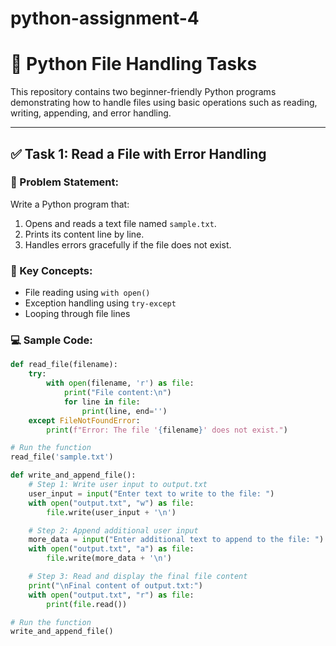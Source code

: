 # python-assignment-4
# 📘 Python File Handling Tasks

This repository contains two beginner-friendly Python programs demonstrating how to handle files using basic operations such as reading, writing, appending, and error handling.

---

## ✅ Task 1: Read a File with Error Handling

### 📝 Problem Statement:
Write a Python program that:
1. Opens and reads a text file named `sample.txt`.
2. Prints its content line by line.
3. Handles errors gracefully if the file does not exist.

### 🧠 Key Concepts:
- File reading using `with open()`
- Exception handling using `try-except`
- Looping through file lines

### 💻 Sample Code:
```python
def read_file(filename):
    try:
        with open(filename, 'r') as file:
            print("File content:\n")
            for line in file:
                print(line, end='')
    except FileNotFoundError:
        print(f"Error: The file '{filename}' does not exist.")

# Run the function
read_file('sample.txt')

def write_and_append_file():
    # Step 1: Write user input to output.txt
    user_input = input("Enter text to write to the file: ")
    with open("output.txt", "w") as file:
        file.write(user_input + '\n')

    # Step 2: Append additional user input
    more_data = input("Enter additional text to append to the file: ")
    with open("output.txt", "a") as file:
        file.write(more_data + '\n')

    # Step 3: Read and display the final file content
    print("\nFinal content of output.txt:")
    with open("output.txt", "r") as file:
        print(file.read())

# Run the function
write_and_append_file()
